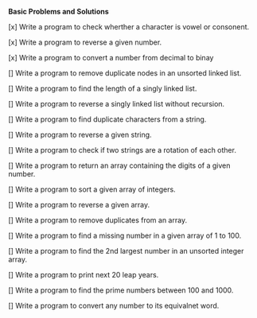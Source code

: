 **Basic Problems and Solutions**

[x] Write a program to check wherther a character is vowel or consonent.

[x] Write a program to reverse a given number.

[x] Write a program to convert a number from decimal to binay

[] Write a program to remove duplicate nodes in an unsorted linked list.

[] Write a program to find the length of a singly linked list.

[] Write a program to reverse a singly linked list without recursion.

[] Write a program to find duplicate characters from a string.

[] Write a program to reverse a given string.

[] Write a program to check if two strings are a rotation of each other.

[] Write a program to return an array containing the digits of a given number.

[] Write a program to sort a given array of integers.

[] Write a program to reverse a given array.

[] Write a program to remove duplicates from an array.

[] Write a program to find a missing number in a given array of 1 to 100.

[] Write a program to find the 2nd largest number in an unsorted integer array.

[] Write a program to print next 20 leap years.

[] Write a program to find the prime numbers between 100 and 1000.

[] Write a program to convert any number to its equivalnet word.
